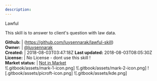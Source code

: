 ```yaml
---
description: 
---
```

Lawful

This skill is to answer to client's question with law data.

**Github:** | (https://github.com/luysennarak/lawful-skill)  
**Owner:** | [@luysennarak](https://github.com/luysennarak)  
**Created:** | 2018-08-03T03:47:18Z  **Last updated:** 2018-08-03T08:05:30Z  
**License:** | No License - dont use this skill !  
**Market status:** | [Not in Market](https://market.mycroft.ai/skill/)  
 ![.gitbook/assets/mark-1-icon.png]  ![.gitbook/assets/mark-2-icon.png]  ![.gitbook/assets/picroft-icon.png]  ![.gitbook/assets/kde.png]  
